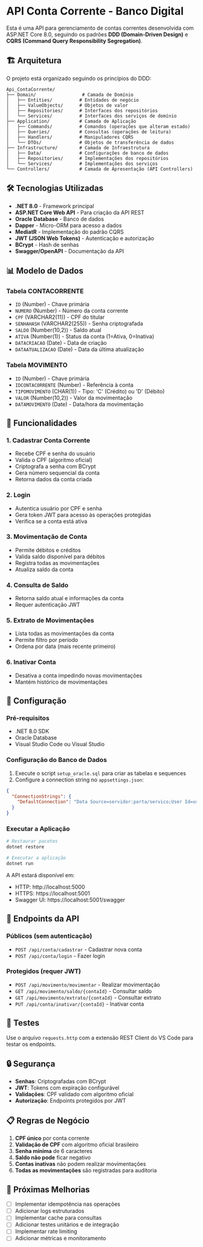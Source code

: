 # API Conta Corrente - Banco Digital

Esta é uma API para gerenciamento de contas correntes desenvolvida com ASP.NET Core 8.0, seguindo os padrões **DDD (Domain-Driven Design)** e **CQRS (Command Query Responsibility Segregation)**.

## 🏗️ Arquitetura

O projeto está organizado seguindo os princípios do DDD:

```
Api_ContaCorrente/
├── Domain/                 # Camada de Domínio
│   ├── Entities/          # Entidades de negócio
│   ├── ValueObjects/      # Objetos de valor
│   ├── Repositories/      # Interfaces dos repositórios
│   └── Services/          # Interfaces dos serviços de domínio
├── Application/           # Camada de Aplicação
│   ├── Commands/          # Comandos (operações que alteram estado)
│   ├── Queries/           # Consultas (operações de leitura)
│   ├── Handlers/          # Manipuladores CQRS
│   └── DTOs/              # Objetos de transferência de dados
├── Infrastructure/        # Camada de Infraestrutura
│   ├── Data/              # Configurações de banco de dados
│   ├── Repositories/      # Implementações dos repositórios
│   └── Services/          # Implementações dos serviços
└── Controllers/           # Camada de Apresentação (API Controllers)
```

## 🛠️ Tecnologias Utilizadas

- **.NET 8.0** - Framework principal
- **ASP.NET Core Web API** - Para criação da API REST
- **Oracle Database** - Banco de dados
- **Dapper** - Micro-ORM para acesso a dados
- **MediatR** - Implementação do padrão CQRS
- **JWT (JSON Web Tokens)** - Autenticação e autorização
- **BCrypt** - Hash de senhas
- **Swagger/OpenAPI** - Documentação da API

## 📊 Modelo de Dados

### Tabela CONTACORRENTE
- `ID` (Number) - Chave primária
- `NUMERO` (Number) - Número da conta corrente
- `CPF` (VARCHAR2(11)) - CPF do titular
- `SENHAHASH` (VARCHAR2(255)) - Senha criptografada
- `SALDO` (Number(10,2)) - Saldo atual
- `ATIVA` (Number(1)) - Status da conta (1=Ativa, 0=Inativa)
- `DATACRIACAO` (Date) - Data de criação
- `DATAATUALIZACAO` (Date) - Data da última atualização

### Tabela MOVIMENTO
- `ID` (Number) - Chave primária
- `IDCONTACORRENTE` (Number) - Referência à conta
- `TIPOMOVIMENTO` (CHAR(1)) - Tipo: 'C' (Crédito) ou 'D' (Débito)
- `VALOR` (Number(10,2)) - Valor da movimentação
- `DATAMOVIMENTO` (Date) - Data/hora da movimentação

## 🚀 Funcionalidades

### 1. **Cadastrar Conta Corrente**
- Recebe CPF e senha do usuário
- Valida o CPF (algoritmo oficial)
- Criptografa a senha com BCrypt
- Gera número sequencial da conta
- Retorna dados da conta criada

### 2. **Login**
- Autentica usuário por CPF e senha
- Gera token JWT para acesso às operações protegidas
- Verifica se a conta está ativa

### 3. **Movimentação de Conta**
- Permite débitos e créditos
- Valida saldo disponível para débitos
- Registra todas as movimentações
- Atualiza saldo da conta

### 4. **Consulta de Saldo**
- Retorna saldo atual e informações da conta
- Requer autenticação JWT

### 5. **Extrato de Movimentações**
- Lista todas as movimentações da conta
- Permite filtro por período
- Ordena por data (mais recente primeiro)

### 6. **Inativar Conta**
- Desativa a conta impedindo novas movimentações
- Mantém histórico de movimentações

## 🔧 Configuração

### Pré-requisitos
- .NET 8.0 SDK
- Oracle Database
- Visual Studio Code ou Visual Studio

### Configuração do Banco de Dados

1. Execute o script `setup_oracle.sql` para criar as tabelas e sequences
2. Configure a connection string no `appsettings.json`:

```json
{
  "ConnectionStrings": {
    "DefaultConnection": "Data Source=servidor:porta/servico;User Id=usuario;Password=senha;Pooling=true;"
  }
}
```

### Executar a Aplicação

```bash
# Restaurar pacotes
dotnet restore

# Executar a aplicação
dotnet run
```

A API estará disponível em:
- HTTP: http://localhost:5000
- HTTPS: https://localhost:5001
- Swagger UI: https://localhost:5001/swagger

## 📝 Endpoints da API

### Públicos (sem autenticação)
- `POST /api/conta/cadastrar` - Cadastrar nova conta
- `POST /api/conta/login` - Fazer login

### Protegidos (requer JWT)
- `POST /api/movimento/movimentar` - Realizar movimentação
- `GET /api/movimento/saldo/{contaId}` - Consultar saldo
- `GET /api/movimento/extrato/{contaId}` - Consultar extrato
- `PUT /api/conta/inativar/{contaId}` - Inativar conta

## 🧪 Testes

Use o arquivo `requests.http` com a extensão REST Client do VS Code para testar os endpoints.

## 🔒 Segurança

- **Senhas**: Criptografadas com BCrypt
- **JWT**: Tokens com expiração configurável
- **Validações**: CPF validado com algoritmo oficial
- **Autorização**: Endpoints protegidos por JWT

## 📋 Regras de Negócio

1. **CPF único** por conta corrente
2. **Validação de CPF** com algoritmo oficial brasileiro
3. **Senha mínima** de 6 caracteres
4. **Saldo não pode** ficar negativo
5. **Contas inativas** não podem realizar movimentações
6. **Todas as movimentações** são registradas para auditoria

## 🎯 Próximas Melhorias

- [ ] Implementar idempotência nas operações
- [ ] Adicionar logs estruturados
- [ ] Implementar cache para consultas
- [ ] Adicionar testes unitários e de integração
- [ ] Implementar rate limiting
- [ ] Adicionar métricas e monitoramento